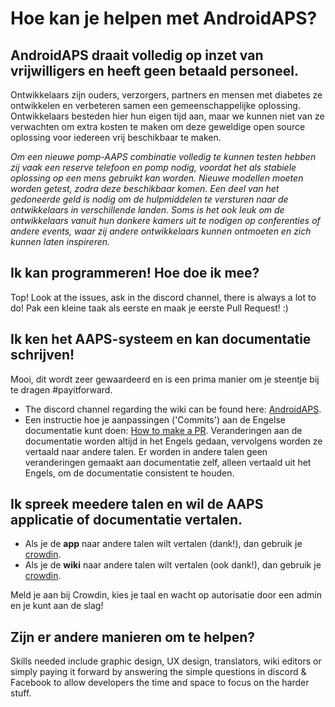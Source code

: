 # Hoe kan je helpen met AndroidAPS?

## AndroidAPS draait volledig op inzet van vrijwilligers en heeft geen betaald personeel.

Ontwikkelaars zijn ouders, verzorgers, partners en mensen met diabetes ze ontwikkelen en verbeteren samen een gemeenschappelijke oplossing. Ontwikkelaars besteden hier hun eigen tijd aan, maar we kunnen niet van ze verwachten om extra kosten te maken om deze geweldige open source oplossing voor iedereen vrij beschikbaar te maken.

*Om een nieuwe pomp-AAPS combinatie volledig te kunnen testen hebben zij vaak een reserve telefoon en pomp nodig, voordat het als stabiele oplossing op een mens gebruikt kan worden. Nieuwe modellen moeten worden getest, zodra deze beschikbaar komen. Een deel van het gedoneerde geld is nodig om de hulpmiddelen te versturen naar de ontwikkelaars in verschillende landen. Soms is het ook leuk om de ontwikkelaars vanuit hun donkere kamers uit te nodigen op conferenties of andere events, waar zij andere ontwikkelaars kunnen ontmoeten en zich kunnen laten inspireren.*

## Ik kan programmeren! Hoe doe ik mee?

Top! Look at the issues, ask in the discord channel, there is always a lot to do! Pak een kleine taak als eerste en maak je eerste Pull Request! :)

## Ik ken het AAPS-systeem en kan documentatie schrijven!

Mooi, dit wordt zeer gewaardeerd en is een prima manier om je steentje bij te dragen #payitforward.

* The discord channel regarding the wiki can be found here: [AndroidAPS](https://discord.gg/4fQUWHZ4Mw). 
* Een instructie hoe je aanpassingen ('Commits') aan de Engelse documentatie kunt doen: [How to make a PR](../make-a-PR.md). Veranderingen aan de documentatie worden altijd in het Engels gedaan, vervolgens worden ze vertaald naar andere talen. Er worden in andere talen geen veranderingen gemaakt aan documentatie zelf, alleen vertaald uit het Engels, om de documentatie consistent te houden.

## Ik spreek meedere talen en wil de AAPS applicatie of documentatie vertalen.

* Als je de **app** naar andere talen wilt vertalen (dank!), dan gebruik je [crowdin](https://crowdin.com/project/androidaps).
* Als je de **wiki** naar andere talen wilt vertalen (ook dank!), dan gebruik je [crowdin](https://crowdin.com/project/androidapsdocs). 

Meld je aan bij Crowdin, kies je taal en wacht op autorisatie door een admin en je kunt aan de slag!

## Zijn er andere manieren om te helpen?

Skills needed include graphic design, UX design, translators, wiki editors or simply paying it forward by answering the simple questions in discord & Facebook to allow developers the time and space to focus on the harder stuff.